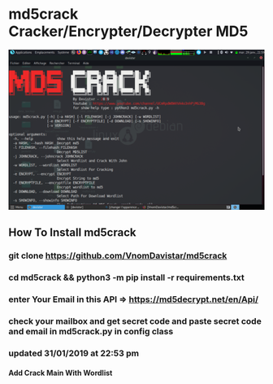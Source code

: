 # md5crack Cracker/Encrypter/Decrypter MD5
![capture1](capture1.png)
## How To Install md5crack
### git clone https://github.com/VnomDavistar/md5crack
### cd md5crack && python3 -m pip install -r requirements.txt
### enter Your Email in this API => https://md5decrypt.net/en/Api/
### check your mailbox and get secret code and paste secret code and email in md5crack.py in config class


### updated 31/01/2019 at 22:53 pm
#### Add Crack Main With Wordlist
